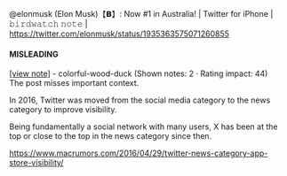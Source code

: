 @elonmusk (Elon Musk)【𝗕】: Now #1 in Australia! | Twitter for iPhone | 𝚋𝚒𝚛𝚍𝚠𝚊𝚝𝚌𝚑 𝚗𝚘𝚝𝚎 | https://twitter.com/elonmusk/status/1935363575071260855

#### MISLEADING

[[view note]](https://x.com/i/birdwatch/n/1935437661524672926) - colorful-wood-duck (Shown notes: 2 · Rating impact: 44)\
The post misses important context.

In 2016, Twitter was moved from the social media category to the news category to improve visibility.

Being fundamentally a social network with many users, X has been at the top or close to the top in the news category since then.

https://www.macrumors.com/2016/04/29/twitter-news-category-app-store-visibility/

